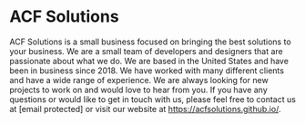 # ACF Solutions
ACF Solutions is a small business focused on bringing the best solutions to your business. We are a small team of developers and designers that are passionate about what we do. We are based in the United States and have been in business since 2018. We have worked with many different clients and have a wide range of experience. We are always looking for new projects to work on and would love to hear from you. If you have any questions or would like to get in touch with us, please feel free to contact us at [email protected] or visit our website at https://acfsolutions.github.io/.
